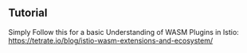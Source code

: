 ## Tutorial
	
Simply Follow this for a basic Understanding of WASM Plugins in Istio:
https://tetrate.io/blog/istio-wasm-extensions-and-ecosystem/